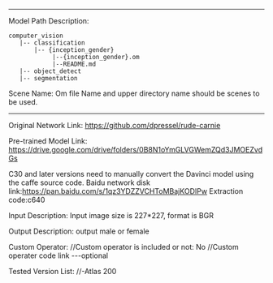 *******************************************************************************
Model Path Description:
```
computer_vision
   |-- classification
       |-- {inception_gender}
            |--{inception_gender}.om
            |--README.md
   |-- object_detect
   |-- segmentation
```

Scene Name: Om file Name and upper directory name should be scenes to be used.
*******************************************************************************

Original Network Link:
https://github.com/dpressel/rude-carnie

Pre-trained Model Link:
https://drive.google.com/drive/folders/0B8N1oYmGLVGWemZQd3JMOEZvdGs

C30 and later versions need to manually convert the Davinci model using the caffe source code. 
Baidu network disk link:https://pan.baidu.com/s/1qz3YDZZVCHToMBajKODIPw Extraction code:c640

Input Description:
Input image size is 227*227, format is BGR

Output Description:
output male or female

Custom Operator:
//Custom operator is included or not: No
//Custom operater code link ---optional

Tested Version List:
//-Atlas 200
